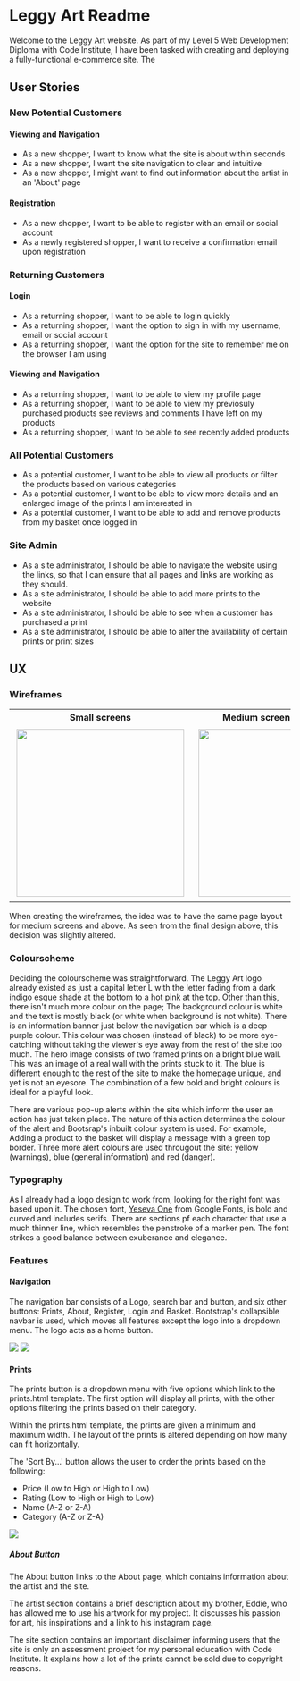 # Leggy Art Readme

Welcome to the Leggy Art website. As part of my Level 5 Web Development Diploma with Code Institute, I have been tasked with creating and deploying a fully-functional e-commerce site. The 

## User Stories

### New Potential Customers

#### Viewing and Navigation

- As a new shopper, I want to know what the site is about within seconds
- As a new shopper, I want the site navigation to clear and intuitive
- As a new shopper, I might want to find out information about the artist in an 'About' page

#### Registration

- As a new shopper, I want to be able to register with an email or social account
- As a newly registered shopper, I want to receive a confirmation email upon registration

### Returning Customers

#### Login

- As a returning shopper, I want to be able to login quickly
- As a returning shopper, I want the option to sign in with my username, email or social account
- As a returning shopper, I want the option for the site to remember me on the browser I am using

#### Viewing and Navigation

- As a returning shopper, I want to be able to view my profile page
- As a returning shopper, I want to be able to view my previosuly purchased products see reviews and comments I have left on my products
- As a returning shopper, I want to be able to see recently added products

### All Potential Customers

- As a potential customer, I want to be able to view all products or filter the products based on various categories
- As a potential customer, I want to be able to view more details and an enlarged image of the prints I am interested in
- As a potential customer, I want to be able to add and remove products from my basket once logged in

### Site Admin

- As a site administrator, I should be able to navigate the website using the links, so that I can ensure that all pages and links are working as they should.
- As a site administrator, I should be able to add more prints to the website 
- As a site administrator, I should be able to see when a customer has purchased a print
- As a site administrator, I should be able to alter the availability of certain prints or print sizes

## UX

### Wireframes

<table>
    <tr>
        <th>
            Small screens
        </th>
        <th>
            Medium screens and larger
        </th>
    </tr>
    <tr>
        <td>
            <img src="/workspace/leggy-art/documentation/images/readme_images/wireframe_sm.png" height="300px" style="padding:5px">
        </td>
        <td>
            <img src="/workspace/leggy-art/documentation/images/readme_images/wireframe_lg.png" height="300px" style="padding:5px">
        </td>
    </tr>
</table>

When creating the wireframes, the idea was to have the same page layout for medium screens and above. As seen from the final design above, this decision was slightly altered.

### Colourscheme

Deciding the colourscheme was straightforward. The Leggy Art logo already existed as just a capital letter L with the letter fading from a dark indigo esque shade at the bottom to a hot pink at the top. Other than this, there isn't much more colour on the page; The background colour is white and the text is mostly black (or white when background is not white). There is an information banner just below the navigation bar which is a deep purple colour. This colour was chosen (instead of black) to be more eye-catching without taking the viewer's eye away from the rest of the site too much. The hero image consists of two framed prints on a bright blue wall. This was an image of a real wall with the prints stuck to it. The blue is different enough to the rest of the site to make the homepage unique, and yet is not an eyesore. The combination of a few bold and bright colours is ideal for a playful look.

There are various pop-up alerts within the site which inform the user an action has just taken place. The nature of this action determines the colour of the alert and Bootsrap's inbuilt colour system is used. For example, Adding a product to the basket will display a message with a green top border. Three more alert colours are used througout the site: yellow (warnings), blue (general information) and red (danger).

### Typography

As I already had a logo design to work from, looking for the right font was based upon it. The chosen font, <a href="https://fonts.google.com/specimen/Yeseva+One">Yeseva One</a>  from Google Fonts, is bold and curved and includes serifs. There are sections pf each character that use a much thinner line, which resembles the penstroke of a marker pen. The font strikes a good balance between exuberance and elegance.

### Features

#### Navigation

The navigation bar consists of a Logo, search bar and button, and six other buttons: Prints, About, Register, Login and Basket. Bootstrap's collapsible navbar is used, which moves all features except the logo into a dropdown menu. The logo acts as a home button.

<img src="/workspace/leggy-art/documentation/images/readme_images/navbar-md.png">
<img src="/workspace/leggy-art/documentation/images/readme_images/navbar-sm.png">

#### Prints

The prints button is a dropdown menu with five options which link to the prints.html template. The first option will display all prints, with the other options filtering the prints based on their category.

Within the prints.html template, the prints are given a minimum and maximum width. The layout of the prints is altered depending on how many can fit horizontally.

The 'Sort By...' button allows the user to order the prints based on the following:

- Price (Low to High or High to Low)
- Rating (Low to High or High to Low)
- Name (A-Z or Z-A)
- Category (A-Z or Z-A)

<img src="/workspace/leggy-art/documentation/images/readme_images/sort-by.png">

##### About Button

The About button links to the About page, which contains information about the artist and the site.

The artist section contains a brief description about my brother, Eddie, who has allowed me to use his artwork for my project. It discusses his passion for art, his inspirations and a link to his instagram page.

The site section contains an important disclaimer informing users that the site is only an assessment project for my personal education with Code Institute. It explains how a lot of the prints cannot be sold due to copyright reasons. 